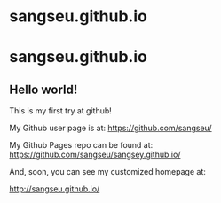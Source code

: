 # sangseu.github.io
sangseu.github.io
====================

## Hello world!

This is my first try at github!

My Github user page is at: 
https://github.com/sangseu/

My Github Pages repo can be found at:  
https://github.com/sangseu/sangsey.github.io/

And, soon, you can see my customized homepage at:

http://sangseu.github.io/
